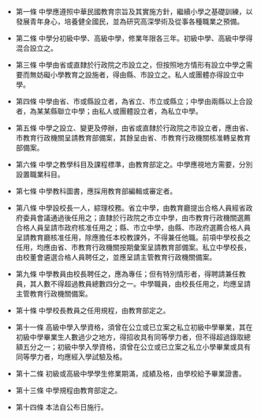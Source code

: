 * 第一條 中學應遵照中華民國教育宗旨及其實施方針，繼續小學之基礎訓練，以發展青年身心，培養健全國民，並為研究高深學術及從事各種職業之預備。

* 第二條 中學分初級中學、高級中學，修業年限各三年。初級中學、高級中學得混合設立之。

* 第三條 中學由省或直隸於行政院之市設立之，但按照地方情形有設立中學之需要而無妨礙小學教育之設施者，得由縣、市設立之。私人或團體亦得設立中學。

* 第四條 中學由省、市或縣設立者，為省立、市立或縣立；中學由兩縣以上合設者，為某某縣聯立中學；由私人或團體設立者，為私立中學。

* 第五條 中學之設立、變更及停辦，由省或直隸於行政院之市設立者，應由省、市教育行政機關呈請教育部備案，其餘呈由省、市教育行政機關核准轉呈教育部備案。

* 第六條 中學之教學科目及課程標準，由教育部定之。中學應視地方需要，分別設置職業科目。

* 第七條 中學教科圖書，應採用教育部編輯或審定者。

* 第八條 中學設校長一人，綜理校務。省立中學，由教育廳提出合格人員經省政府委員會議通過後任用之；直隸於行政院之市立中學，由市教育行政機關選薦合格人員呈請市政府核准任用之；縣、市立中學，由縣、市政府選薦合格人員呈請教育廳核准任用，除應擔任本校教課外，不得兼任他職。前項中學校長之任用，均應由省、市教育行政機關按期彙案呈請教育部備案。私立中學校長，由校董會遴選合格人員聘任之，並應呈請主管教育行政機關備案。

* 第九條 中學教員由校長聘任之，應為專任；但有特別情形者，得聘請兼任教員，其人數不得超過教員總數四分之一。中學職員，由校長任用之，均應呈請主管教育行政機關備案。

* 第十條 中學校長教員之任用規程，由教育部定之。

* 第十一條 高級中學入學資格，須曾在公立或已立案之私立初級中學畢業，其在初級中學畢業生人數過少之地方，得招收具有同等學力者，但不得超過錄取總額五分之一；初級中學入學資格，須曾在公立或已立案之私立小學畢業或具有同等學力者，均應經入學試驗及格。

* 第十二條 初級或高級中學學生修業期滿，成績及格，由學校給予畢業證書。

* 第十三條 中學規程由教育部定之。

* 第十四條 本法自公布日施行。

